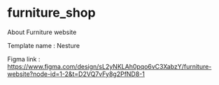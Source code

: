 # furniture_shop

About Furniture website

Template name : Nesture 

Figma link    : https://www.figma.com/design/sL2yNKLAh0pqo6vC3XabzY/furniture-website?node-id=1-2&t=D2VQ7vFy8g2PfND8-1